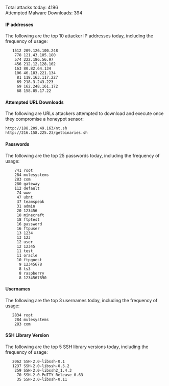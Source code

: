Total attacks today: 4196  
Attempted Malware Downloads: 394 

#### IP addresses
The following are the top 10 attacker IP addresses today, including the frequency of usage:
```
   1512 209.126.100.248
    778 121.43.185.180
    574 222.186.56.97
    456 212.12.128.102
    163 80.82.64.134
    106 46.183.221.134
     81 118.163.117.227
     69 218.3.243.223
     69 162.248.161.172
     68 158.85.17.22
```

#### Attempted URL Downloads
The following are URLs attackers attempted to download and execute once they compromise a honeypot sensor:
```
http://188.209.49.163/nt.sh
http://216.158.225.23/getbinaries.sh
```

#### Passwords
The following are the top 25 passwords today, including the frequency of usage:
```
    741 root
    284 mulesystems
    283 com
    280 gateway
    112 default
     74 www
     47 ubnt
     37 teamspeak
     31 admin
     20 123456
     18 minecraft
     18 ftptest
     16 password
     16 ftpuser
     13 1234
     13 123
     12 user
     12 12345
     11 test
     11 oracle
     10 ftpguest
      9 12345678
      8 ts3
      8 raspberry
      8 1234567890
```

#### Usernames
The following are the top 3 usernames today, including the frequency of usage:
```
   2834 root
    284 mulesystems
    283 com
```

#### SSH Library Version
The following are the top 5 SSH library versions today, including the frequency of usage:
```
   2062 SSH-2.0-libssh-0.1
   1237 SSH-2.0-libssh-0.5.2
    259 SSH-2.0-libssh2_1.4.3
     70 SSH-2.0-PuTTY_Release_0.63
     35 SSH-2.0-libssh-0.11
```
